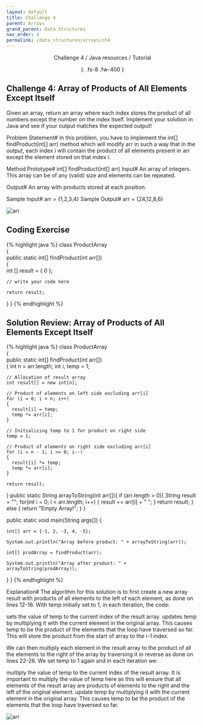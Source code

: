 ```yaml
---
layout: default
title: Challenge 4
parent: Arrays
grand_parent: Data Structures
nav_order: 4
permalink: /data_structures/arrays/ch4
---
```

<div align="center" markdown="1">
Challenge 4 / Java resources / Tutorial

{: .fs-8 .fw-400 }
</div>

## Challenge 4: Array of Products of All Elements Except Itself

Given an array, return an array where each index stores the product of all numbers except the number on the index itself. Implement your solution in Java and see if your output matches the expected output!

Problem Statement#
In this problem, you have to implement the int[] findProduct(int[] arr) method which will modify arr in such a way that in the output, each index i will contain the product of all elements present in arr except the element stored on that index i.

Method Prototype#
int[] findProduct(int[] arr)
Input#
An array of integers. This array can be of any (valid) size and elements can be repeated.

Output#
An array with products stored at each position.

Sample Input#
arr = {1,2,3,4}
Sample Output#
arr = {24,12,8,6}

![arr](https://raw.githubusercontent.com/JavaLvivDev/prog-resources/master/resources/arr/arr83.png)

## Coding Exercise

{% highlight java %}
class ProductArray  
{  
  public static int[] findProduct(int arr[])  
  {    
    int [] result = { 0 };

    // write your code here

    return result; 
   } 
} 
{% endhighlight %}

## Solution Review: Array of Products of All Elements Except Itself

{% highlight java %}
class ProductArray  
{  
  public static int[] findProduct(int arr[])  
  { 
    int n = arr.length;
    int i, temp = 1; 

    // Allocation of result array
    int result[] = new int[n]; 

    // Product of elements on left side excluding arr[i]
    for (i = 0; i < n; i++)  
    { 
      result[i] = temp; 
      temp *= arr[i]; 
    } 

    // Initializing temp to 1 for product on right side
    temp = 1; 

    // Product of elements on right side excluding arr[i] 
    for (i = n - 1; i >= 0; i--)  
    { 
      result[i] *= temp; 
      temp *= arr[i]; 
    }

    return result; 
  } 
  public static String arrayToString(int arr[]){
    if (arr.length > 0){
      String result = "";
      for(int i = 0; i < arr.length; i++) {
        result += arr[i] + " ";
      }
      return result;
    }
    else {
      return "Empty Array!";
    }
  }

  public static void main(String args[]) {

    int[] arr = {-1, 2, -3, 4, -5};

    System.out.println("Array before product: " + arrayToString(arr));

    int[] prodArray = findProduct(arr);

    System.out.println("Array after product: " + arrayToString(prodArray));
  }
} 
{% endhighlight %}

Explanation#
The algorithm for this solution is to first create a new array result with products of all elements to the left of each element, as done on lines 12-16. With temp initially set to 1, in each iteration, the code:

sets the value of temp to the current index of the result array.
updates temp by multiplying it with the current element in the original array. This causes temp to be the product of the elements that the loop have traversed so far.
This will store the product from the start of array to the i-1 index.

We can then multiply each element in the result array to the product of all the elements to the right of the array by traversing it in reverse as done on lines 22-26. We set temp to 1 again and in each iteration we:

multiply the value of temp to the current index of the result array. It is important to multiply the value of temp here as this will ensure that all elements of the result array are products of elements to the right and the left of the original element.
update temp by multiplying it with the current element in the original array. This causes temp to be the product of the elements that the loop have traversed so far.

![arr](https://raw.githubusercontent.com/JavaLvivDev/prog-resources/master/resources/arr/arr84.png)